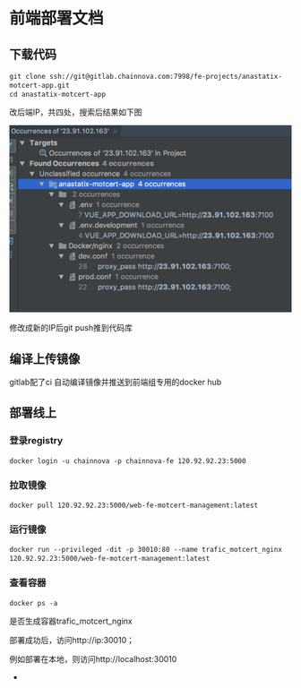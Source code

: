 # 前端部署文档

## 下载代码

```text
git clone ssh://git@gitlab.chainnova.com:7998/fe-projects/anastatix-motcert-app.git
cd anastatix-motcert-app
```

改后端IP，共四处，搜索后结果如下图

![](../.gitbook/assets/image%20%285%29.png)

修改成新的IP后git push推到代码库

## 编译上传镜像

gitlab配了ci 自动编译镜像并推送到前端组专用的docker hub

## 部署线上

### 登录registry

```text
docker login -u chainnova -p chainnova-fe 120.92.92.23:5000
```

### 拉取镜像

```text
docker pull 120.92.92.23:5000/web-fe-motcert-management:latest
```

### 运行镜像

```text
docker run --privileged -dit -p 30010:80 --name trafic_motcert_nginx 120.92.92.23:5000/web-fe-motcert-management:latest
```

### 查看容器

```text
docker ps -a
```

是否生成容器trafic\_motcert\_nginx

部署成功后，访问http://ip:30010；

例如部署在本地，则访问http://localhost:30010

* 
